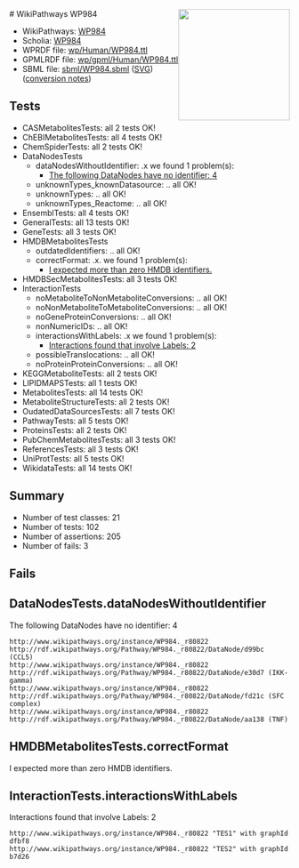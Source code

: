 <img style="float: right; width: 200px" src="../logo.png" />
# WikiPathways WP984

* WikiPathways: [WP984](https://identifiers.org/wikipathways:WP984)
* Scholia: [WP984](https://scholia.toolforge.org/wikipathways/WP984)
* WPRDF file: [wp/Human/WP984.ttl](../wp/Human/WP984.ttl)
* GPMLRDF file: [wp/gpml/Human/WP984.ttl](../wp/gpml/Human/WP984.ttl)
* SBML file: [sbml/WP984.sbml](../sbml/WP984.sbml) ([SVG](../sbml/WP984.svg)) ([conversion notes](../sbml/WP984.txt))

## Tests
* CASMetabolitesTests: all 2 tests OK!
* ChEBIMetabolitesTests: all 4 tests OK!
* ChemSpiderTests: all 2 tests OK!
* DataNodesTests
    * dataNodesWithoutIdentifier: .x we found 1 problem(s):
        * [The following DataNodes have no identifier: 4](#d2d32fa3)
    * unknownTypes_knownDatasource: .. all OK!
    * unknownTypes: .. all OK!
    * unknownTypes_Reactome: .. all OK!
* EnsemblTests: all 4 tests OK!
* GeneralTests: all 13 tests OK!
* GeneTests: all 3 tests OK!
* HMDBMetabolitesTests
    * outdatedIdentifiers: .. all OK!
    * correctFormat: .x. we found 1 problem(s):
        * [I expected more than zero HMDB identifiers.](#ad154c1e)
* HMDBSecMetabolitesTests: all 3 tests OK!
* InteractionTests
    * noMetaboliteToNonMetaboliteConversions: .. all OK!
    * noNonMetaboliteToMetaboliteConversions: .. all OK!
    * noGeneProteinConversions: .. all OK!
    * nonNumericIDs: .. all OK!
    * interactionsWithLabels: .x we found 1 problem(s):
        * [Interactions found that involve Labels: 2](#630d2679)
    * possibleTranslocations: .. all OK!
    * noProteinProteinConversions: .. all OK!
* KEGGMetaboliteTests: all 2 tests OK!
* LIPIDMAPSTests: all 1 tests OK!
* MetabolitesTests: all 14 tests OK!
* MetaboliteStructureTests: all 2 tests OK!
* OudatedDataSourcesTests: all 7 tests OK!
* PathwayTests: all 5 tests OK!
* ProteinsTests: all 2 tests OK!
* PubChemMetabolitesTests: all 3 tests OK!
* ReferencesTests: all 3 tests OK!
* UniProtTests: all 5 tests OK!
* WikidataTests: all 14 tests OK!


## Summary

* Number of test classes: 21
* Number of tests: 102
* Number of assertions: 205
* Number of fails: 3

## Fails

<a name="d2d32fa3" />

## DataNodesTests.dataNodesWithoutIdentifier

The following DataNodes have no identifier: 4
```
http://www.wikipathways.org/instance/WP984._r80822 http://rdf.wikipathways.org/Pathway/WP984._r80822/DataNode/d99bc (CCL5)
http://www.wikipathways.org/instance/WP984._r80822 http://rdf.wikipathways.org/Pathway/WP984._r80822/DataNode/e30d7 (IKK-gamma)
http://www.wikipathways.org/instance/WP984._r80822 http://rdf.wikipathways.org/Pathway/WP984._r80822/DataNode/fd21c (SFC complex)
http://www.wikipathways.org/instance/WP984._r80822 http://rdf.wikipathways.org/Pathway/WP984._r80822/DataNode/aa138 (TNF)
```

<a name="ad154c1e" />

## HMDBMetabolitesTests.correctFormat

I expected more than zero HMDB identifiers.
<a name="630d2679" />

## InteractionTests.interactionsWithLabels

Interactions found that involve Labels: 2
```
http://www.wikipathways.org/instance/WP984._r80822 "TES1" with graphId dfbf8
http://www.wikipathways.org/instance/WP984._r80822 "TES2" with graphId b7d26
```

